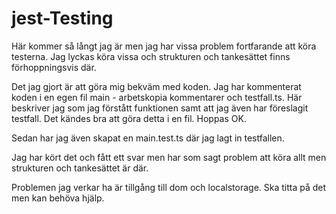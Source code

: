 # jest-Testing

Här kommer så långt jag är men jag har vissa problem fortfarande att köra testerna. Jag lyckas köra vissa och strukturen och tankesättet finns förhoppningsvis där.

Det jag gjort är att göra mig bekväm med koden. Jag har kommenterat koden i en egen fil main - arbetskopia kommentarer och testfall.ts. Här beskriver jag som jag förstått funktionen samt att jag även har föreslagit testfall. Det kändes bra att göra detta i en fil. Hoppas OK.

Sedan har jag även skapat en main.test.ts där jag lagt in testfallen.

Jag har kört det och fått ett svar men har som sagt problem att köra allt men strukturen och tankesättet är där. 

Problemen jag verkar ha är tillgång till dom och localstorage. Ska titta på det men kan behöva hjälp.
